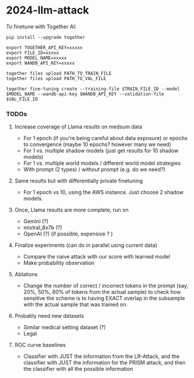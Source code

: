 # 2024-llm-attack


To finetune with Together AI:

```
pip install --upgrade together

export TOGETHER_API_KEY=xxxxx
export FILE_ID=xxxxx
export MODEL_NAME=xxxxx
export WANDB_API_KEY=xxxxx

together files upload PATH_TO_TRAIN_FILE
together files upload PATH_TO_VAL_FILE

together fine-tuning create --training-file $TRAIN_FILE_ID --model $MODEL_NAME --wandb-api-key $WANDB_API_KEY --validation-file $VAL_FILE_ID
```

### TODOs
1. Increase coverage of Llama results on medsum data
   - For 1 epoch (if you're being careful about data exposure) or epochs to convergence (maybe 10 epochs? however many we need)
   - For 1 vs. multiple shadow models (just get results for 10 shadow models)
   - For 1 vs. multiple world models / different world model strategies
   - With prompt (2 types) / without prompt (e.g. do we need?)

2. Same results but with differentially private finetuning
   - For 1 epoch vs 10, using the AWS instance. Just choose 2 shadow models.

3. Once, Llama results are more complete, run on
   - Gemini (?)
   - mixtral_8x7b (?)
   - OpenAI (?) (if possible, expensive ? )

4. Finalize experiments (can do in parallel using current data)
   - Compare the naive attack with our score with learned model
   - Make probability observation
  
5. Ablations
   - Change the number of correct / incorrect tokens in the prompt (say, 20%, 50%, 80% of tokens from the actual sample) to check how sensitive the scheme is to having EXACT overlap in the subsample with the actual sample that was trained on.

6. Probably need new datasets
   - Similar medical setting dataset (?)
   - Legal
  
7. ROC curve baselines
   - Classifier with JUST the information from the LR-Attack, and the classifier with JUST the information for the PRISM attack, and then the classifier with all the possible information
